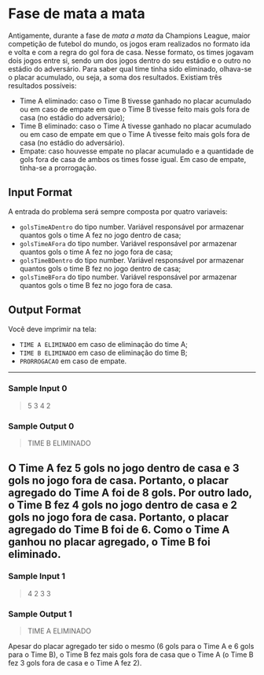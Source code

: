 # Fase de mata a mata

Antigamente, durante a fase de <i>mata a mata</i> da Champions League, maior competição de futebol do mundo, os jogos eram realizados no formato ida e volta e com a regra do gol fora de casa. Nesse formato, os times jogavam dois jogos entre si, sendo um dos jogos dentro do seu estádio e o outro no estádio do adversário. Para saber qual time tinha sido eliminado, olhava-se o placar acumulado, ou seja, a soma dos resultados. Existiam três resultados possíveis:

- Time A eliminado: caso o Time B tivesse ganhado no placar acumulado ou em caso de empate em que o Time B tivesse feito mais gols fora de casa (no estádio do adversário);
- Time B eliminado: caso o Time A tivesse ganhado no placar acumulado ou em caso de empate em que o Time A tivesse feito mais gols fora de casa (no estádio do adversário).
- Empate: caso houvesse empate no placar acumulado e a quantidade de gols fora de casa de ambos os times fosse igual.
Em caso de empate, tinha-se a prorrogação.

## Input Format

A entrada do problema será sempre composta por quatro variaveis:

- `golsTimeADentro` do tipo number. Variável responsável por armazenar quantos gols o time A fez no jogo dentro de casa;
- `golsTimeAFora` do tipo number. Variável responsável por armazenar quantos gols o time A fez no jogo fora de casa;
- `golsTimeBDentro` do tipo number. Variável responsável por armazenar quantos gols o time B fez no jogo dentro de casa;
- `golsTimeBFora` do tipo number. Variável responsável por armazenar quantos gols o time B fez no jogo fora de casa.

## Output Format

Você deve imprimir na tela:

- `TIME A ELIMINADO` em caso de eliminação do time A;
- `TIME B ELIMINADO` em caso de eliminação do time B;
- `PRORROGACAO` em caso de empate.

---
### Sample Input 0
> 5 3 4 2

### Sample Output 0
> TIME B ELIMINADO

O Time A fez 5 gols no jogo dentro de casa e 3 gols no jogo fora de casa. Portanto, o placar agregado do Time A foi de 8 gols. Por outro lado, o Time B fez 4 gols no jogo dentro de casa e 2 gols no jogo fora de casa. Portanto, o placar agregado do Time B foi de 6. Como o Time A ganhou no placar agregado, o Time B foi eliminado.
---
### Sample Input 1
> 4 2 3 3

### Sample Output 1
> TIME A ELIMINADO

Apesar do placar agregado ter sido o mesmo (6 gols para o Time A e 6 gols para o Time B), o Time B fez mais gols fora de casa que o Time A (o Time B fez 3 gols fora de casa e o Time A fez 2).